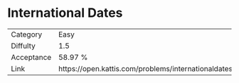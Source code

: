 # International Dates

<table>
    <tr>
        <td>Category</td>
        <td>Easy</td>
    </tr>
    <tr>
        <td>Diffulty</td>
        <td>1.5</td>
    </tr>
    <tr>
        <td>Acceptance</td>
        <td>58.97 %</td>
    </tr>
    <tr>
        <td>Link</td>
        <td>https://open.kattis.com/problems/internationaldates</td>
    </tr>
</table>